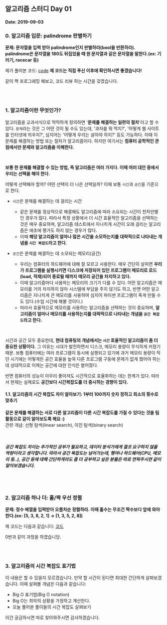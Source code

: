 ## 알고리즘 스터디 Day 01

#### Date: 2019-09-03


### 0. 알고리즘 입문: palindrome 판별하기

**문제: 문자열을 입력 받아 palindrome인지 판별하라(bool을 반환하라).**  
**palindrome은 문자열을 180도 뒤집었을 때 원 문자열과 같은 문자열을 말한다.(ex: 기러기, racecar 등)**  

제가 풀어본 코드: [code](https://gist.github.com/shoark7/33a0980c65e47c02d5aacf8fc0e91069) **제 코드는 직접 푸신 이후에 확인하시면 좋겠습니다!**

같이 짝 프로그래밍 해보고, 코드 리뷰 하는 시간을 갖겠습니다.


<br>
<br>


### 1. 알고리즘이란 무엇인가?

알고리즘을 교과서식으로 딱딱하게 정의하면 '**문제를 해결하는 일련의 절차**'라고 할 수 있다. `문제`라는 것은 그 어떤 것이 될 수도 있는데, '과자를 뭐 먹지?', '어떻게 웹 사이트를 인터넷에 띄우지?', 심지어는 '어떻게 우리는 살아야 하지?' 등도 가능하다. 이때 이 문제를 해결하는 방법 또는 절차가 알고리즘이다. 하지만 여기서는 **컴퓨터 공학적인 관점에서만 문제와 알고리즘을 이해한다.**

<br>

**보통 한 문제를 해결할 수 있는 방법, 즉 알고리즘은 여러 가지다. 이때 여러 대안 중에서 우리는 선택을 해야 한다.**

어떻게 선택해야 할까? 어떤 선택이 더 나은 선택일까? 이때 보통 `시간`과 `공간`을 기준으로 한다.

* `시간`은 문제를 해결하는 데 걸리는 시간
  - 같은 문제를 정상적으로 해결해도 알고리즘에 따라 소요되는 시간이 천차만별인 경우가 많다. 따라서 특정 상황에서 더 시간 효율적인 알고리즘을 선택하는 것은 매우 중요하며, 알고리즘 테스트에서 지나치게 시간이 오래 걸리는 알고리즘은 애초에 평가도 하지 않는 경우가 많다.
  - 이때 **해당 알고리즘이 얼마나 많은 시간을 소모하는지를 대략적으로 나타내는 개념을 `시간 복잡도`라고 한다.**

* `공간`은 문제를 해결하는 데 소모되는 메모리(공간)
  - 우리는 컴퓨터의 하드웨어에 대해 잘 모르고 사용한다. 매우 간단히 살피면 **우리가 프로그램을 실행시키면 디스크에 저장되어 있던 프로그램이 메모리로 로드(load, 적재)되어 종료될 때까지 메모리 공간을 차지하고 있다.**
  - 이때 알고리즘마다 사용하는 메모리의 크기가 다를 수 있다. 어떤 알고리즘은 메모리를 거의 차지하지 않아 시스템에 부담을 주지 않기도 하고, 반면 어떤 알고리즘은 지나치게 큰 메모리를 사용하여 심지어 파이썬 프로그램이 죽게 만들 수도 있다.(수업 시간에 해볼 것이다.)
  - 따라서 효율적으로 메모리를 사용하는 알고리즘을 선택하는 것이 중요하며, **알고리즘이 얼마나 메모리를 사용하는지를 대략적으로 나타내는 개념을 `공간 복잡도`라고 한다.**

<br>

시간과 공간 모두 중요한데, **현대 컴퓨팅의 개념에서는 `시간` 효율적인 알고리즘이 좀 더 중요한 상황이다.** 그 이유는 시대가 발전하면서 디스크, 메모리 용량이 무식하게 커졌기 때문. 보통 컴퓨터에는 여러 프로그램이 동시에 실행되고 있기에 과거 메모리 용량이 작던 시기에는 어떻게든 공간 효율을 높여 다른 프로그램 구동에 문제가 없게 했어야 하는데 상대적으로 이제는 공간에 대한 인식은 옅어졌다.

반면 컴퓨터의 성능이 아무리 좋아져도 시간적으로 효율화하는 데는 한계가 있다. 따라서 현재는 실제로도 **공간보다 시간복잡도를 더 중시하는 경향이 있다.**


#### 1.1. 알고리즘의 시간 복잡도 차이 알아보기: 1부터 100까지 숫자 정하고 최소의 횟수로 맞추기  

**같은 문제를 해결하는 서로 다른 알고리즘이 다른 시간 복잡도를 가질 수 있다는 것을 팀 활동으로 같이 알아보도록 해요 :)**  
관련 개념: 선형 탐색(linear search), 이진 탐색(binary search)

<br>

##### 공간 복잡도 차이는 추가적인 공부가 필요하고, 데이터 분석가에게 결코 요구하지 않을 역량이라고 생각합니다. 따라서 공간 복잡도는 넘어가는데, 행여나 하드웨어(CPU, 메모리 등..), 공간 등에 대해 간단하게라도 좀 더 공부하고 싶은 분들은 따로 연락주시면 같이 알아보겠습니다.


<br>
<br>


### 2. 알고리즘 하나 더: 홀/짝 우선 정렬

**문제: 정수 배열을 입력받아 오름차순 정렬하라. 이때 홀수는 무조건 짝수보다 앞에 와야 한다.(ex: [5, 3, 8, 2, 1] -> [1, 3, 5, 2, 8])**

제 코드는 다음과 같습니다: [코드](https://gist.github.com/shoark7/d5c26b9e41f5f1f10a0b7dfe9ec624f7)

0번과 같이 과정을 하겠습니당.

<br>
<br>


### 3. 알고리즘의 시간 복잡도 표기법

이 내용은 할 수 있을지 모르겠습니다. 만약 할 시간이 된다면 최대한 간단하게 살펴보겠습니다. 이때 살펴볼 개념은 다음과 같습니다:

* Big O 표기법(Big O notation)
* Big O는 최악의 상황을 가정하고 계산한다.
* 오늘 풀어본 풀이들의 시간 복잡도 살펴보기

이건 궁금하시면 따로 찾아와주시면 감사하겠습니다.
